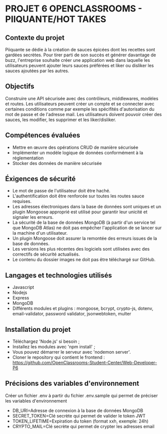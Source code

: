 # PROJET 6 OPENCLASSROOMS - PIIQUANTE/HOT TAKES
## Contexte du projet
Piiquante se dédie à la création de sauces épicées dont les recettes sont gardées secrètes. Pour tirer parti de son succès et générer davantage de buzz, l'entreprise souhaite créer une application web dans laquelle les utilisateurs peuvent ajouter leurs sauces préférées et liker ou disliker les sauces ajoutées par les autres.

## Objectifs
Construire une API sécurisée avec des contrôleurs, middlewares, modèles et routes. 
Les utilisateurs peuvent créer un compte et se connecter avec certaines conditions comme par exemple les spécifités d'autorisation du mot de passe et de l'adresse mail.
Les utilisateurs doivent pouvoir créer des sauces, les modifier, les supprimer et les liker/disliker.

## Compétences évaluées
- Mettre en œuvre des opérations CRUD de manière sécurisée
- Implémenter un modèle logique de données conformément à la réglementation
- Stocker des données de manière sécurisée

## Éxigences de sécurité
- Le mot de passe de l'utilisateur doit être haché.
- L'authentification doit être renforcée sur toutes les routes sauce requises.
- Les adresses électroniques dans la base de données sont uniques et un
plugin Mongoose approprié est utilisé pour garantir leur unicité et signaler
les erreurs.
- La sécurité de la base de données MongoDB (à partir d'un service tel que
MongoDB Atlas) ne doit pas empêcher l'application de se lancer sur la
machine d'un utilisateur.
- Un plugin Mongoose doit assurer la remontée des erreurs issues de la base
de données.
- Les versions les plus récentes des logiciels sont utilisées avec des correctifs
de sécurité actualisés.
- Le contenu du dossier images ne doit pas être téléchargé sur GitHub.

## Langages et technologies utilisés
- Javascript
- Nodejs 
- Express
- MongoDB 
- Différents modules et plugins : mongoose, bcrypt, crypto-js, dotenv, email-validator, password validator, jsonwebtoken, multer

## Installation du projet
- Téléchargez 'Node.js' si besoin ;
- Installez les modules avec 'npm install' ;
- Vous pouvez démarrer le serveur avec 'nodemon server'.
- Cloner le repository qui contient le frontend : https://github.com/OpenClassrooms-Student-Center/Web-Developer-P6
## Précisions des variables d'environnement
Créer un fichier .env à partir du fichier .env.sample qui permet de préciser les variables d'environnement

- DB_URI=Adresse de connexion à la base de données MongoDB
- SECRET_TOKEN=Clé secrète qui permet de valider le token JWT
- TOKEN_LIFETIME=Expiration du token (format xxh, exemple: 24h)
- CRYPTO_MAIL=Clé secrète qui permet de crypter les adresses email

